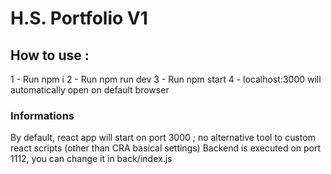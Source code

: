 # H.S. Portfolio V1

## How to use :

1 - Run npm i
2 - Run npm run dev
3 - Run npm start
4 - localhost:3000 will automatically open on default browser

### Informations

By default, react app will start on port 3000 ; no alternative tool to custom react scripts (other than CRA basical settings)
Backend is executed on port 1112, you can change it in back/index.js
